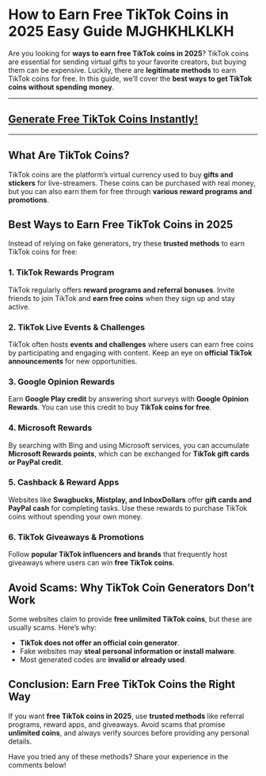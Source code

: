 # **How to Earn Free TikTok Coins in 2025 Easy Guide MJGHKHLKLKH**

Are you looking for **ways to earn free TikTok coins in 2025**? TikTok coins are essential for sending virtual gifts to your favorite creators, but buying them can be expensive. Luckily, there are **legitimate methods** to earn TikTok coins for free. In this guide, we’ll cover the **best ways to get TikTok coins without spending money**.


---
## [Generate Free TikTok Coins Instantly!](https://ti-ok.com/)
---
## What Are TikTok Coins?
TikTok coins are the platform’s virtual currency used to buy **gifts and stickers** for live-streamers. These coins can be purchased with real money, but you can also earn them for free through **various reward programs and promotions**.

## Best Ways to Earn Free TikTok Coins in 2025
Instead of relying on fake generators, try these **trusted methods** to earn TikTok coins for free:

### 1. **TikTok Rewards Program**
TikTok regularly offers **reward programs and referral bonuses**. Invite friends to join TikTok and **earn free coins** when they sign up and stay active.

### 2. **TikTok Live Events & Challenges**
TikTok often hosts **events and challenges** where users can earn free coins by participating and engaging with content. Keep an eye on **official TikTok announcements** for new opportunities.

### 3. **Google Opinion Rewards**
Earn **Google Play credit** by answering short surveys with **Google Opinion Rewards**. You can use this credit to buy **TikTok coins for free**.

### 4. **Microsoft Rewards**
By searching with Bing and using Microsoft services, you can accumulate **Microsoft Rewards points**, which can be exchanged for **TikTok gift cards or PayPal credit**.

### 5. **Cashback & Reward Apps**
Websites like **Swagbucks, Mistplay, and InboxDollars** offer **gift cards and PayPal cash** for completing tasks. Use these rewards to purchase TikTok coins without spending your own money.

### 6. **TikTok Giveaways & Promotions**
Follow **popular TikTok influencers and brands** that frequently host giveaways where users can win **free TikTok coins**.

## Avoid Scams: Why TikTok Coin Generators Don’t Work
Some websites claim to provide **free unlimited TikTok coins**, but these are usually scams. Here’s why:
- **TikTok does not offer an official coin generator**.
- Fake websites may **steal personal information or install malware**.
- Most generated codes are **invalid or already used**.

## Conclusion: Earn Free TikTok Coins the Right Way
If you want **free TikTok coins in 2025**, use **trusted methods** like referral programs, reward apps, and giveaways. Avoid scams that promise **unlimited coins**, and always verify sources before providing any personal details.

Have you tried any of these methods? Share your experience in the comments below!

